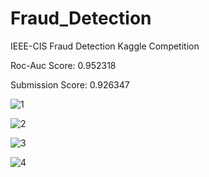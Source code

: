 # Fraud_Detection
IEEE-CIS Fraud Detection Kaggle Competition

Roc-Auc Score: 0.952318

Submission Score: 0.926347


![1](https://user-images.githubusercontent.com/81163917/131989273-1b63815c-55c5-4bbd-a281-9bef99e7a968.jpeg)

![2](https://user-images.githubusercontent.com/81163917/131989332-725e0eee-352c-432e-b9a1-62fe93d949ea.jpeg)

![3](https://user-images.githubusercontent.com/81163917/131989384-90c51037-f1c3-4e3a-8b51-413917e0c8fd.jpeg)

![4](https://user-images.githubusercontent.com/81163917/131989388-c92008c8-633a-4826-a885-26bc15f67c69.jpeg)




